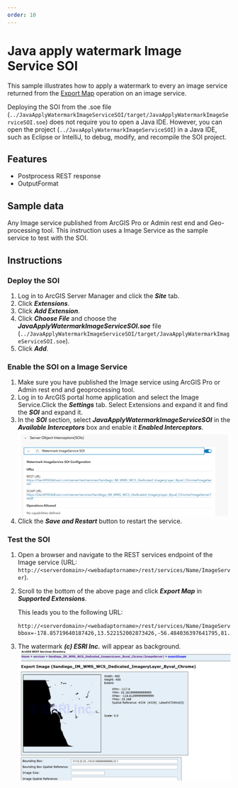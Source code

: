 ```yaml
---
order: 10
---
```


# Java apply watermark Image Service SOI

This sample illustrates how to apply a watermark to every an image service returned from the [Export Map](https://developers.arcgis.com/rest/services-reference/export-map.htm) operation on an image service.

Deploying the SOI from the .soe file (`../JavaApplyWatermarkImageServiceSOI/target/JavaApplyWatermarkImageServiceSOI.soe`) does not require you to open a Java IDE. However, you can open the project (`../JavaApplyWatermarkImageServiceSOI`) in a Java IDE, such as Eclipse or IntelliJ, to debug, modify, and recompile the SOI project.


## Features

* Postprocess REST response
* OutputFormat

## Sample data

Any Image service published from ArcGIS Pro or Admin rest end and Geo-processing tool. This instruction uses a Image Service as the sample service to test with the SOI.

## Instructions

### Deploy the SOI

1. Log in to ArcGIS Server Manager and click the ***Site*** tab.
2. Click ***Extensions***.
3. Click ***Add Extension***.
4. Click ***Choose File*** and choose the ***JavaApplyWatermarkImageServiceSOI.soe*** file (`../JavaApplyWatermarkImageServiceSOI/target/JavaApplyWatermarkImageServiceSOI.soe`).
5. Click ***Add***.

### Enable the SOI on a Image Service

1. Make sure you have published the Image service using ArcGIS Pro or Admin rest end and geoprocessing tool. 
2. Log in to ArcGIS portal home application and select the Image Service.Click the ***Settings*** tab. Select Extensions and expand it and find the ***SOI*** and expand it.
3. In the ***SOI*** section, select ***JavaApplyWatermarkImageServiceSOI*** in the ***Available Interceptors*** box and enable it ***Enabled Interceptors***.
   ![](../../../../images/javasp/javawatermarkimageSOI1.png "Java Apply Watermark Image Service SOI")
4. Click the ***Save and Restart*** button to restart the service.



### Test the SOI

1. Open a browser and navigate to the REST services endpoint of the Image service (URL: `http://<serverdomain>/<webadaptorname>/rest/services/Name/ImageServer`).
2. Scroll to the bottom of the above page and click ***Export Map*** in ***Supported Extensions***.

   This leads you to the following URL:

   ```
   http://<serverdomain>/<webadaptorname>/rest/services/Name/ImageServer/export?bbox=-178.85719640187426,13.522152002873426,-56.484036397641795,81.72479317856566
   ```
3. The watermark ***(c) ESRI Inc.*** will appear as background.
![](../../../../images/javasp/javawatermarkimageSOI2.png "Java Apply Watermark Image Service SOI")